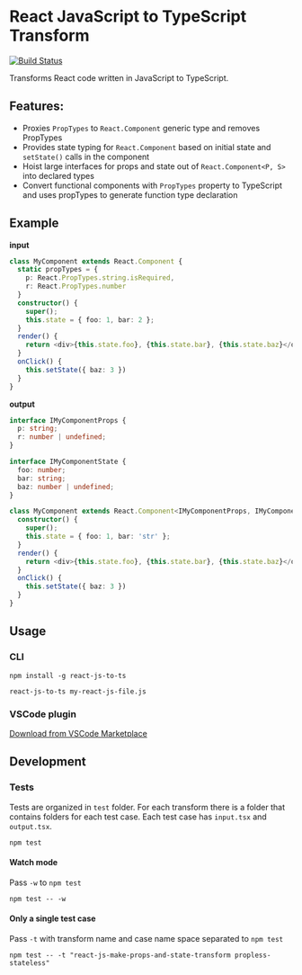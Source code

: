 # React JavaScript to TypeScript Transform

[![Build Status](https://travis-ci.org/lyft/react-javascript-to-typescript-transform.svg?branch=master)](https://travis-ci.org/lyft/react-javascript-to-typescript-transform)

Transforms React code written in JavaScript to TypeScript.

## Features:

* Proxies `PropTypes` to `React.Component` generic type and removes PropTypes
* Provides state typing for `React.Component` based on initial state and `setState()` calls in the component
* Hoist large interfaces for props and state out of `React.Component<P, S>` into declared types
* Convert functional components with `PropTypes` property to TypeScript and uses propTypes to generate function type declaration


## Example

**input**
```ts
class MyComponent extends React.Component {
  static propTypes = {
    p: React.PropTypes.string.isRequired,
    r: React.PropTypes.number
  }
  constructor() {
    super();
    this.state = { foo: 1, bar: 2 };
  }
  render() {
    return <div>{this.state.foo}, {this.state.bar}, {this.state.baz}</div>
  }
  onClick() {
    this.setState({ baz: 3 })
  }
}
```

**output**
```ts
interface IMyComponentProps {
  p: string;
  r: number | undefined;
}

interface IMyComponentState {
  foo: number;
  bar: string;
  baz: number | undefined;
}

class MyComponent extends React.Component<IMyComponentProps, IMyComponentState> {
  constructor() {
    super();
    this.state = { foo: 1, bar: 'str' };
  }
  render() {
    return <div>{this.state.foo}, {this.state.bar}, {this.state.baz}</div>
  }
  onClick() {
    this.setState({ baz: 3 })
  }
}
```

## Usage

### CLI

```
npm install -g react-js-to-ts
```

```
react-js-to-ts my-react-js-file.js
```


### VSCode plugin

[Download from VSCode Marketplace](https://marketplace.visualstudio.com/items?itemName=mohsen1.react-javascript-to-typescript-transform-vscode#review-details)

## Development

### Tests

Tests are organized in `test` folder. For each transform there is a folder that contains folders for each test case. Each test case has `input.tsx` and `output.tsx`.

```
npm test
```

#### Watch mode

Pass `-w` to `npm test`
```
npm test -- -w
```

#### Only a single test case

Pass `-t` with transform name and case name space separated  to `npm test`

```
npm test -- -t "react-js-make-props-and-state-transform propless-stateless"
```
